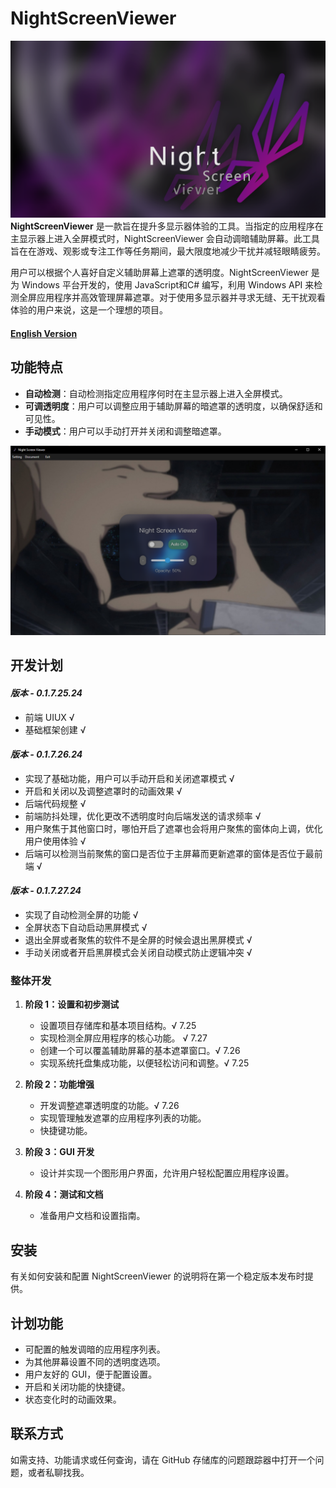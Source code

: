 # NightScreenViewer
![website image](./img/nsv_logo.png) 
**NightScreenViewer** 是一款旨在提升多显示器体验的工具。当指定的应用程序在主显示器上进入全屏模式时，NightScreenViewer 会自动调暗辅助屏幕。此工具旨在在游戏、观影或专注工作等任务期间，最大限度地减少干扰并减轻眼睛疲劳。

用户可以根据个人喜好自定义辅助屏幕上遮罩的透明度。NightScreenViewer 是为 Windows 平台开发的，使用 JavaScript和C# 编写，利用 Windows API 来检测全屏应用程序并高效管理屏幕遮罩。对于使用多显示器并寻求无缝、无干扰观看体验的用户来说，这是一个理想的项目。

#### **[English Version](README.md)**

## 功能特点

- **自动检测**：自动检测指定应用程序何时在主显示器上进入全屏模式。
- **可调透明度**：用户可以调整应用于辅助屏幕的暗遮罩的透明度，以确保舒适和可见性。
- **手动模式**：用户可以手动打开并关闭和调整暗遮罩。

![website image](./img/nsv.png) 

## 开发计划

#### *版本 - 0.1.7.25.24*
- 前端 UIUX √  
- 基础框架创建 √

#### *版本 - 0.1.7.26.24*
- 实现了基础功能，用户可以手动开启和关闭遮罩模式 √
- 开启和关闭以及调整遮罩时的动画效果 √
- 后端代码规整 √
- 前端防抖处理，优化更改不透明度时向后端发送的请求频率 √
- 用户聚焦于其他窗口时，哪怕开启了遮罩也会将用户聚焦的窗体向上调，优化用户使用体验 √
- 后端可以检测当前聚焦的窗口是否位于主屏幕而更新遮罩的窗体是否位于最前端 √

#### *版本 - 0.1.7.27.24*
- 实现了自动检测全屏的功能 √
- 全屏状态下自动启动黑屏模式 √
- 退出全屏或者聚焦的软件不是全屏的时候会退出黑屏模式 √
- 手动关闭或者开启黑屏模式会关闭自动模式防止逻辑冲突 √

### 整体开发

1. **阶段 1：设置和初步测试**
   - 设置项目存储库和基本项目结构。√ 7.25
   - 实现检测全屏应用程序的核心功能。 √ 7.27
   - 创建一个可以覆盖辅助屏幕的基本遮罩窗口。√ 7.26
   - 实现系统托盘集成功能，以便轻松访问和调整。√ 7.25

2. **阶段 2：功能增强**
   - 开发调整遮罩透明度的功能。√ 7.26
   - 实现管理触发遮罩的应用程序列表的功能。
   - 快捷键功能。

3. **阶段 3：GUI 开发**
   - 设计并实现一个图形用户界面，允许用户轻松配置应用程序设置。

4. **阶段 4：测试和文档**
   - 准备用户文档和设置指南。

## 安装

有关如何安装和配置 NightScreenViewer 的说明将在第一个稳定版本发布时提供。

## 计划功能

- 可配置的触发调暗的应用程序列表。
- 为其他屏幕设置不同的透明度选项。
- 用户友好的 GUI，便于配置设置。
- 开启和关闭功能的快捷键。
- 状态变化时的动画效果。

## 联系方式

如需支持、功能请求或任何查询，请在 GitHub 存储库的问题跟踪器中打开一个问题，或者私聊找我。
